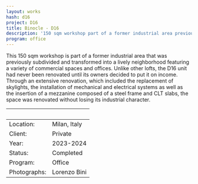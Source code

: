 ```yaml
---
layout: works
hash: d16
project: D16
title: Binocle - D16
description: '150 sqm workshop part of a former industrial area previously subdivided, transformed into a lively neighborhood featuring commercial spaces and offices.'
program: office
---
```

This 150 sqm workshop is part of a former industrial area that was previously subdivided and transformed into a lively neighborhood featuring a variety of commercial spaces and offices. Unlike other lofts, the D16 unit had never been renovated until its owners decided to put it on income. Through an extensive renovation, which included the replacement of skylights, the installation of mechanical and electrical systems as well as the insertion of a mezzanine composed of a steel frame and CLT slabs, the space was renovated without losing its industrial character.

|&nbsp;|&nbsp;|
|:---------------|:--------------------------------|
|Location:|Milan, Italy|
|Client:|Private|
|Year:|2023-2024|
|Status:|Completed|
|Program:|Office|
|Photographs:|Lorenzo Bini|
